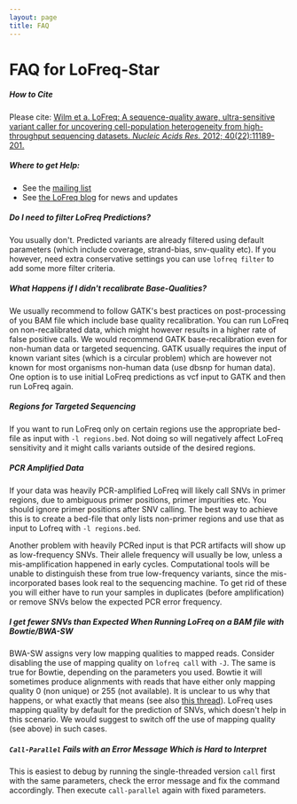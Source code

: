 ```yaml
---
layout: page
title: FAQ
---
```


# FAQ for LoFreq-Star

##### How to Cite

Please cite: [Wilm et a. LoFreq: A sequence-quality aware, ultra-sensitive variant caller for uncovering cell-population heterogeneity from high-throughput sequencing datasets. _Nucleic Acids Res._ 2012; 40(22):11189-201.](http://www.ncbi.nlm.nih.gov/pubmed/23066108)

##### Where to get Help:

- See the [mailing list](https://sourceforge.net/p/lofreq/mailman/)
- See [the LoFreq blog](https://sourceforge.net/p/lofreq/blog/) for news and updates

##### Do I need to filter LoFreq Predictions?

You usually don't. Predicted variants are already filtered using default parameters (which include coverage, strand-bias, snv-quality etc). If you however, need extra conservative settings you can use `lofreq filter` to add some more filter criteria.

##### What Happens if I didn't recalibrate Base-Qualities?

We usually recommend to follow GATK's best practices on post-processing of you BAM file which include base quality recalibration. You can run LoFreq on non-recalibrated data, which might however results in a higher rate of false positive calls. We would recommend GATK base-recalibration even for non-human data or targeted sequencing. GATK usually requires the input of known variant sites (which is a circular problem) which are however not known for most organisms non-human data (use dbsnp for human data). One option is to use initial LoFreq predictions as vcf input to GATK and then run LoFreq again.

##### Regions for Targeted Sequencing

If you want to run LoFreq only on certain regions use the appropriate bed-file as input with `-l regions.bed`. Not doing so will negatively affect LoFreq sensitivity and it might calls variants
outside of the desired regions. 

##### PCR Amplified Data

If your data was heavily PCR-amplified LoFreq will likely call SNVs in primer regions, due
to ambiguous primer positions, primer impurities etc. You should ignore primer positions after SNV
calling. The best way to achieve this is to create a bed-file that only lists non-primer regions and use that as input to Lofreq with `-l regions.bed`.

Another problem with heavily PCRed input is that PCR artifacts will show up as low-frequency SNVs. Their allele frequency will usually be low, unless a mis-amplification happened in early cycles. Computational tools will be unable to distinguish these from true low-frequency variants, since the mis-incorporated bases look real to the sequencing machine. To get rid of these you will either have to run your samples in duplicates (before amplification) or remove SNVs below the expected PCR error frequency.

##### I get fewer SNVs than Expected When Running LoFreq on a BAM file with Bowtie/BWA-SW

BWA-SW assigns very low mapping qualities to mapped reads. Consider disabling the use of mapping quality on `lofreq call` with `-J`. The same is true for Bowtie, depending on the parameters you used. Bowtie it will sometimes produce alignments with reads that have either only mapping quality 0 (non unique) or 255 (not available). It is unclear to us why that happens, or what exactly that means (see also [this thread](http://seqanswers.com/forums/showthread.php?t=3142)). LoFreq uses mapping quality by default for the prediction of SNVs, which doesn't help in this scenario. We would suggest to switch off the use of mapping quality (see above) in such cases.

##### `Call-Parallel` Fails with an Error Message Which is Hard to Interpret

This is easiest to debug by running the single-threaded version `call` first with the same parameters, check the error message and fix the command accordingly. Then execute `call-parallel` again with fixed parameters.
